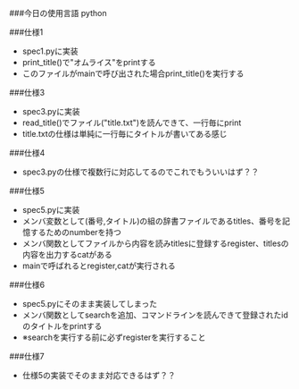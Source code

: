 ###今日の使用言語
python


###仕様1
* spec1.pyに実装
* print_title()で"オムライス"をprintする
* このファイルがmainで呼び出された場合print_title()を実行する


###仕様3
* spec3.pyに実装
* read_title()でファイル("title.txt")を読んできて、一行毎にprint
* title.txtの仕様は単純に一行毎にタイトルが書いてある感じ


###仕様4
* spec3.pyの仕様で複数行に対応してるのでこれでもういいはず？？


###仕様5
* spec5.pyに実装
* メンバ変数として(番号,タイトル)の組の辞書ファイルであるtitles、番号を記憶するためのnumberを持つ
* メンバ関数としてファイルから内容を読みtitlesに登録するregister、titlesの内容を出力するcatがある
* mainで呼ばれるとregister,catが実行される


###仕様6
* spec5.pyにそのまま実装してしまった
* メンバ関数としてsearchを追加、コマンドラインを読んできて登録されたidのタイトルをprintする
* ※searchを実行する前に必ずregisterを実行すること

###仕様7
* 仕様5の実装でそのまま対応できるはず？？